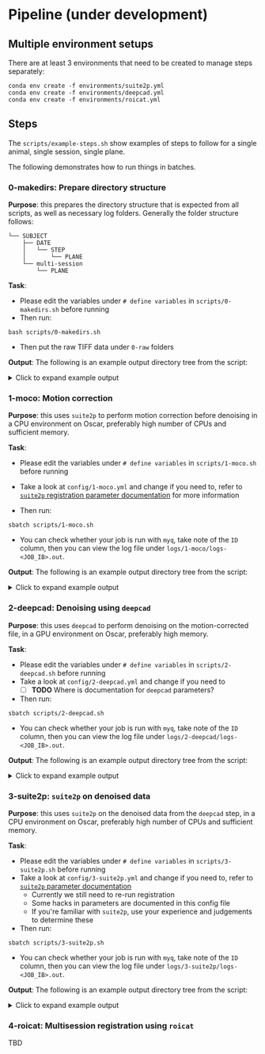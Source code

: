 # Pipeline (under development)

## Multiple environment setups

There are at least 3 environments that need to be created to manage steps separately:

```shell
conda env create -f environments/suite2p.yml
conda env create -f environments/deepcad.yml
conda env create -f environments/roicat.yml
```

## Steps

The `scripts/example-steps.sh` show examples of steps to follow for a single animal, single session, single plane.

The following demonstrates how to run things in batches.

### 0-makedirs: Prepare directory structure

**Purpose**: this prepares the directory structure that is expected from all scripts, as well as necessary log folders. Generally the folder structure follows:

```
└── SUBJECT
    ├── DATE
    │   └── STEP
    │       └── PLANE
    └── multi-session
        └── PLANE
```

**Task**: 

- Please edit the variables under `# define variables` in `scripts/0-makedirs.sh` before running
- Then run: 

```shell
bash scripts/0-makedirs.sh
```

- Then put the raw TIFF data under `0-raw` folders

**Output**: The following is an example output directory tree from the script:

<details><summary>Click to expand example output</summary>
    
```
└── MS2457                                              
    ├── 20230902                                          
    │   ├── 0-raw                                       
    │   │   ├── plane0      # put your raw TIFF here                                 
    │   │   └── plane1      # put your raw TIFF here    
    │   ├── 1-moco                                  
    │   │   ├── plane0                                      
    │   │   └── plane1                                  
    │   ├── 2-deepcad                                 
    │   │   ├── plane0                                   
    │   │   └── plane1                                  
    │   ├── 3-suite2p                                 
    │   │   ├── plane0
    │   │   └── plane1
    │   └── 4-muse
    │       ├── plane0
    │       └── plane1
    .
    .
    .
    └── multi-session
        ├── plane0
        └── plane1

```

    
Currently only 1 file per folder is expected.
    
You will be reminded at the end to put your raw data in appropriate folders, like this

```    
Please put raw TIF data in these folders, according to their name
/oscar/data/afleisc2/collab/multiday-reg/data/testdir/MS2457/20230902/0-raw/plane0
/oscar/data/afleisc2/collab/multiday-reg/data/testdir/MS2457/20230902/0-raw/plane1
/oscar/data/afleisc2/collab/multiday-reg/data/testdir/MS2457/20230907/0-raw/plane0
/oscar/data/afleisc2/collab/multiday-reg/data/testdir/MS2457/20230907/0-raw/plane1
/oscar/data/afleisc2/collab/multiday-reg/data/testdir/MS2457/20230912/0-raw/plane0
/oscar/data/afleisc2/collab/multiday-reg/data/testdir/MS2457/20230912/0-raw/plane1
```

So that it looks more like this:
    
```
└── MS2457
    ├── 20230902
    │   ├── 0-raw
    │   │   ├── plane0
    │   │   │   └── MS2457-20230902-plane0.tif
    │   │   └── plane1
    │   │       └── MS2457-20230902-plane1.tif
...
```

</details>


### 1-moco: Motion correction

**Purpose**: this uses `suite2p` to perform motion correction before denoising in a CPU environment on Oscar, preferably high number of CPUs and sufficient memory.

**Task**:

- Please edit the variables under `# define variables` in `scripts/1-moco.sh` before running
- Take a look at `config/1-moco.yml` and change if you need to, refer to [`suite2p` registration parameter documentation](https://suite2p.readthedocs.io/en/latest/settings.html#registration-settings) for more information

- Then run:

```shell
sbatch scripts/1-moco.sh
```

- You can check whether your job is run with `myq`, take note of the `ID` column, then you can view the log file under `logs/1-moco/logs-<JOB_IB>.out`.

**Output**: The following is an example output directory tree from the script:


<details><summary>Click to expand example output</summary>
    
```
└── MS2457
    ├── 20230902
    │   ├── 0-raw
    │   │   ├── plane0
    │   │   │   └── MS2457-20230902-plane0.tif
    │   │   └── plane1
    │   │       └── MS2457-20230902-plane1.tif
    │   ├── 1-moco
    │   │   ├── plane0
    │   │   │   ├── MS2457-20230902-plane0_mc.tif
    │   │   │   └── suite2p-moco-only
    │   │   │       ├── data.bin
    │   │   │       ├── data_raw.bin
    │   │   │       ├── ops.npy
    │   │   │       └── reg_tif
    │   │   │           ├── file00000_chan0.tif
    │   │   │           ├── file001000_chan0.tif
    │   │   │           └── file00500_chan0.tif
    │   │   └── plane1
    │   │       ├── MS2457-20230902-plane1_mc.tif
    │   │       └── suite2p-moco-only                                          
    │   │           ├── data.bin                                               
    │   │           ├── data_raw.bin                                           
    │   │           ├── ops.npy                                                
    │   │           └── reg_tif                                                
    │   │               ├── file00000_chan0.tif                                
    │   │               ├── file001000_chan0.tif                               
    │   │               └── file00500_chan0.tif
...
```
    
The file `MS2457-20230902-plane0_mc.tif` is created by concatenating files under `suite2p-moco-only/re_tif` folder.
    
This file is expected to be here for the next step. 
    
Currently only 1 file per folder is expected.
    
</details>


### 2-deepcad: Denoising using `deepcad`

**Purpose**: this uses `deepcad` to perform denoising on the motion-corrected file, in a GPU environment on Oscar, preferably high memory.

**Task**:

- Please edit the variables under `# define variables` in `scripts/2-deepcad.sh` before running
- Take a look at `config/2-deepcad.yml` and change if you need to
    - [ ] **TODO** Where is documentation for `deepcad` parameters?
- Then run:

```shell
sbatch scripts/2-deepcad.sh
```

- You can check whether your job is run with `myq`, take note of the `ID` column, then you can view the log file under `logs/2-deepcad/logs-<JOB_IB>.out`.

**Output**: The following is an example output directory tree from the script:

<details><summary>Click to expand example output</summary>
    
```
# some folders and files are hidden to prioritize changes
└── MS2457
    ├── 20230902
    │   ├── 0-raw
    │   │   ├── plane0
    │   │   │   └── MS2457-20230902-plane0.tif
    │   │   └── plane1
    │   │       └── MS2457-20230902-plane1.tif
    │   ├── 1-moco
    │   │   ├── plane0
    │   │   │   └── MS2457-20230902-plane0_mc.tif
    │   │   └── plane1
    │   │       └── MS2457-20230902-plane1_mc.tif
    │   ├── 2-deepcad                                                          
    │   │   ├── plane0                                                         
    │   │   │   ├── MS2457-20230902-plane0_mc-dc.tif
    │   │   │   └── para.yaml
    │   │   └── plane1
    │   │       ├── MS2457-20230902-plane1_mc-dc.tif
    │   │       └── para.yaml
...
```

    
Notice files under `2-deepcad` are created, for example `MS2457-20230902-plane0_mc-dc.tif`.

This file is expected to be here for the next step. 
    
</details>


### 3-suite2p: `suite2p` on denoised data

**Purpose**: this uses `suite2p` on the denoised data from the `deepcad` step, in a CPU environment on Oscar, preferably high number of CPUs and sufficient memory.

**Task**:

- Please edit the variables under `# define variables` in `scripts/3-suite2p.sh` before running
- Take a look at `config/3-suite2p.yml` and change if you need to, refer to [`suite2p` parameter documentation](https://suite2p.readthedocs.io/en/latest/settings.html)
    - Currently we still need to re-run registration
    - Some hacks in parameters are documented in this config file
    - If you're familiar with `suite2p`, use your experience and judgements to determine these
- Then run:

```shell
sbatch scripts/3-suite2p.sh
```

- You can check whether your job is run with `myq`, take note of the `ID` column, then you can view the log file under `logs/3-suite2p/logs-<JOB_IB>.out`.

**Output**: The following is an example output directory tree from the script:


<details><summary>Click to expand example output</summary>
    
        
```
└── MS2457
    ├── 20230902
    │   ├── 0-raw
    │   │   ├── plane0
    │   │   │   └── MS2457-20230902-plane0.tif
    │   │   └── plane1
    │   │       └── MS2457-20230902-plane1.tif
    │   ├── 1-moco
    │   │   ├── plane0
    │   │   │   └── MS2457-20230902-plane0_mc.tif
    │   │   └── plane1
    │   │       └── MS2457-20230902-plane1_mc.tif
    │   ├── 2-deepcad                                                          
    │   │   ├── plane0                                                         
    │   │   │   └── MS2457-20230902-plane0_mc-dc.tif
    │   │   └── plane1
    │   │       └── MS2457-20230902-plane1_mc-dc.tif
    │   ├── 3-suite2p                              
    │   │   ├── plane0
    │   │   │   ├── F.npy
    │   │   │   ├── Fneu.npy
    │   │   │   ├── data.bin
    │   │   │   ├── figures
    │   │   │   │   ├── backgrounds.png
    │   │   │   │   └── roi-masks.png
    │   │   │   ├── iscell.npy
    │   │   │   ├── ops.npy
    │   │   │   ├── spks.npy
    │   │   │   └── stat.npy
    │   │   └── plane1
    │   │       ├── F.npy
    │   │       ├── Fneu.npy
    │   │       ├── data.bin
    │   │       ├── figures
    │   │       │   ├── backgrounds.png
    │   │       │   └── roi-masks.png
    │   │       ├── iscell.npy
    │   │       ├── ops.npy
    │   │       ├── spks.npy
    │   │       └── stat.npy
...
```
    
The folders under `3-suite2p` will be very familiar in terms of namings and organizations for `suite2p`-familiar folks
    
</details>

### 4-roicat: Multisession registration using `roicat`

TBD
